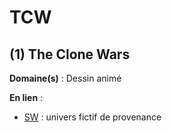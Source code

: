 # TCW

## (1) The Clone Wars

**Domaine(s)** : Dessin animé

**En lien** :

+ [SW](../S/sw.md) : univers fictif de provenance
